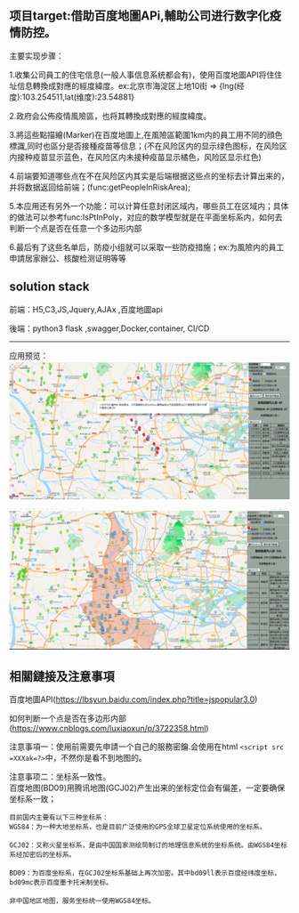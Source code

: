 ## 项目target:借助百度地圖APi,輔助公司进行数字化疫情防控。  
  
主要实现步骤：  

1.收集公司員工的住宅信息(一般人事信息系统都会有)，使用百度地圖API将住住址信息轉換成對應的經度緯度。ex:北京市海淀区上地10街 => {lng(经度):103.254511,lat(维度):23.54881}  
  
2.政府会公佈疫情風險區，也将其轉換成對應的經度緯度。  
  
3.將這些點描繪(Marker)在百度地圖上,在風險區範圍1km内的員工用不同的顔色標識,同时也區分是否接種疫苗等信息；(不在风险区内的显示绿色图标，在风险区内接种疫苗显示蓝色，在风险区内未接种疫苗显示橘色，风险区显示红色)  
  
4.前端要知道哪些点在不在风险区内其实是后端根据这些点的坐标去计算出来的，并将数据返回给前端；(func:getPeopleInRiskArea);  
  
5.本应用还有另外一个功能：可以计算任意封闭区域内，哪些员工在区域内；具体的做法可以参考func:IsPtInPoly，对应的数学模型就是在平面坐标系内，如何去判断一个点是否在任意一个多边形内部  
  
6.最后有了这些名单后，防疫小组就可以采取一些防疫措施；ex:为風險内的員工申請居家辦公、核酸检测证明等等  
  
## solution stack
前端：H5,C3,JS,Jquery,AJAx ,百度地圖api  
  
後端：python3 flask ,swagger,Docker,container, CI/CD 

---

应用预览：
![Image text](https://github.com/qiaojianjunjojo/baidumap_covid19/blob/master/Covid19_map_web/images/1.PNG)

  
![Image text](https://github.com/qiaojianjunjojo/baidumap_covid19/blob/master/Covid19_map_web/images/2.PNG)
## 相關鏈接及注意事項
百度地圖API(https://lbsyun.baidu.com/index.php?title=jspopular3.0)  
  
如何判断一个点是否在多边形内部(https://www.cnblogs.com/luxiaoxun/p/3722358.html)  
  
注意事項一：使用前需要先申請一个自己的服務密鑰.会使用在html ```<script src =XXXak=?>```中，不然你是看不到地图的。  
  
注意事项二：坐标系一致性。  
百度地图(BD09)用腾讯地图(GCJ02)产生出来的坐标定位会有偏差，一定要确保坐标系一致；  
```
目前国内主要有以下三种坐标系：
WGS84：为一种大地坐标系，也是目前广泛使用的GPS全球卫星定位系统使用的坐标系。

GCJ02：又称火星坐标系，是由中国国家测绘局制订的地理信息系统的坐标系统。由WGS84坐标系经加密后的坐标系。

BD09：为百度坐标系，在GCJ02坐标系基础上再次加密。其中bd09ll表示百度经纬度坐标，bd09mc表示百度墨卡托米制坐标。

非中国地区地图，服务坐标统一使用WGS84坐标。
```

